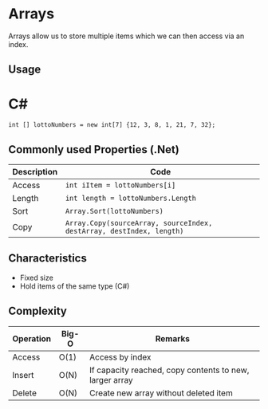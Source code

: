 # Arrays
Arrays allow us to store multiple items which we can then access via an index. 

## Usage
# C#
```
int [] lottoNumbers = new int[7] {12, 3, 8, 1, 21, 7, 32};
```

## Commonly used Properties (.Net)
|Description|Code|
|---------|-----|
|Access|`int iItem = lottoNumbers[i]`|
|Length|`int length = lottoNumbers.Length`|
|Sort|`Array.Sort(lottoNumbers)`|
|Copy|`Array.Copy(sourceArray, sourceIndex, destArray, destIndex, length)`|

## Characteristics
* Fixed size
* Hold items of the same type (C#)

## Complexity
|Operation|Big-O|Remarks|
|---------|-----|-------|
|Access|O(1)|Access by index|
|Insert|O(N)|If capacity reached, copy contents to new, larger array|
|Delete|O(N)|Create new array without deleted item|
